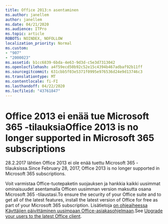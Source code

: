 ```yaml
---
title: Office 2013:n asentaminen
ms.author: janellem
author: janellem
ms.date: 04/21/2020
ms.audience: ITPro
ms.topic: article
ROBOTS: NOINDEX, NOFOLLOW
localization_priority: Normal
ms.custom:
- "907"
- "2000023"
ms.assetid: b1cc6839-6bda-4e63-9d3d-c5e3d7313042
ms.openlocfilehash: a4f59ecd50b92c52e15c4394b467adbaf92b11ff
ms.sourcegitcommit: 631cbb5f03e5371f0995e976536d24e9d13746c3
ms.translationtype: MT
ms.contentlocale: fi-FI
ms.lasthandoff: 04/22/2020
ms.locfileid: "43761847"
---
```

# <a name="office-2013-is-no-longer-supported-in-microsoft-365-subscriptions"></a><span data-ttu-id="15fc0-102">Office 2013 ei enää tue Microsoft 365 -tilauksia</span><span class="sxs-lookup"><span data-stu-id="15fc0-102">Office 2013 is no longer supported in Microsoft 365 subscriptions</span></span>

<span data-ttu-id="15fc0-103">28.2.2017 lähtien Office 2013 ei ole enää tuettu Microsoft 365 -tilauksissa.</span><span class="sxs-lookup"><span data-stu-id="15fc0-103">Since February 28, 2017, Office 2013 is no longer supported in Microsoft 365 subscriptions.</span></span>
  
<span data-ttu-id="15fc0-104">Voit varmistaa Office-tuotepaketin suojauksen ja hankkia kaikki uusimmat ominaisuudet asentamalla Officen uusimman version maksutta osana Microsoft 365 -tilaustasi.</span><span class="sxs-lookup"><span data-stu-id="15fc0-104">To ensure the security of your Office suite and to get all of the latest features, install the latest version of Office for free as part of your Microsoft 365 subscription.</span></span> <span data-ttu-id="15fc0-105">Lisätietoja [on ohjeaiheessa Käyttäjien päivittäminen uusimpaan Office-asiakasohjelmaan](https://docs.microsoft.com/office365/admin/setup/upgrade-users-to-latest-office-client).</span><span class="sxs-lookup"><span data-stu-id="15fc0-105">See [Upgrade your users to the latest Office client](https://docs.microsoft.com/office365/admin/setup/upgrade-users-to-latest-office-client).</span></span>
  